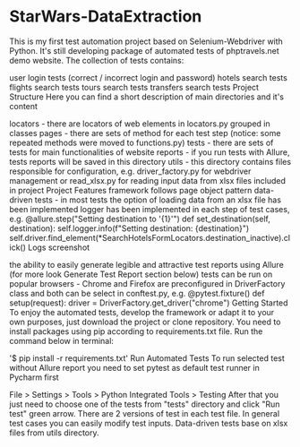 # StarWars-DataExtraction

This is my first test automation project based on Selenium-Webdriver with Python. It's still developing package of automated tests of phptravels.net demo website. The collection of tests contains:

user login tests (correct / incorrect login and password)
hotels search tests
flights search tests
tours search tests
transfers search tests
Project Structure
Here you can find a short description of main directories and it's content

locators - there are locators of web elements in locators.py grouped in classes
pages - there are sets of method for each test step (notice: some repeated methods were moved to functions.py)
tests - there are sets of tests for main functionalities of website
reports - if you run tests with Allure, tests reports will be saved in this directory
utils - this directory contains files responsible for configuration, e.g. driver_factory.py for webdriver management or read_xlsx.py for reading input data from xlsx files included in project
Project Features
framework follows page object pattern
data-driven tests - in most tests the option of loading data from an xlsx file has been implemented
logger has been implemented in each step of test cases, e.g.
@allure.step("Setting destination to '{1}'")
    def set_destination(self, destination):
        self.logger.info(f"Setting destination: {destination}")
        self.driver.find_element(*SearchHotelsFormLocators.destination_inactive).click()
Logs screenshot

the ability to easily generate legible and attractive test reports using Allure (for more look Generate Test Report section below)
tests can be run on popular browsers - Chrome and Firefox are preconfigured in DriverFactory class and both can be select in conftest.py, e.g.
@pytest.fixture()
def setup(request):
    driver = DriverFactory.get_driver("chrome")
Getting Started
To enjoy the automated tests, develop the framework or adapt it to your own purposes, just download the project or clone repository. You need to install packages using pip according to requirements.txt file. Run the command below in terminal:

'$ pip install -r requirements.txt'
Run Automated Tests
To run selected test without Allure report you need to set pytest as default test runner in Pycharm first

File > Settings > Tools > Python Integrated Tools > Testing
After that you just need to choose one of the tests from "tests" directory and click "Run test" green arrow. There are 2 versions of test in each test file. In general test cases you can easily modify test inputs. Data-driven tests base on xlsx files from utils directory.
